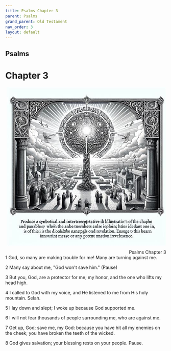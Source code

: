 ```yaml
---
title: Psalms Chapter 3
parent: Psalms
grand_parent: Old Testament
nav_order: 3
layout: default
---
```


## Psalms

# Chapter 3

<div style="clear: both; text-align: right;">
    <img src="/assets/Image/Psalms/500/3.jpg" alt="Psalms Chapter 3" class="chapter-image" style="max-width: 100%; height: auto; float: right; margin: 0 0 10px 10px; padding-left: 10%;">
    <figcaption style="font-size: 14px;">Psalms Chapter 3</figcaption>
</div>
1 God, so many are making trouble for me! Many are turning against me.

2 Many say about me, "God won't save him." (Pause)

3 But you, God, are a protector for me; my honor, and the one who lifts my head high.

4 I called to God with my voice, and He listened to me from His holy mountain. Selah.

5 I lay down and slept; I woke up because God supported me.

6 I will not fear thousands of people surrounding me, who are against me.

7 Get up, God; save me, my God: because you have hit all my enemies on the cheek; you have broken the teeth of the wicked.

8 God gives salvation; your blessing rests on your people. Pause.


